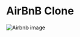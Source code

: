 # AirBnB Clone

![Airbnb image](https://s3.amazonaws.com/alx-intranet.hbtn.io/uploads/medias/2018/6/65f4a1dd9c51265f49d0.png?X-Amz-Algorithm=AWS4-HMAC-SHA256&X-Amz-Credential=AKIARDDGGGOUSBVO6H7D%2F20230206%2Fus-east-1%2Fs3%2Faws4_request&X-Amz-Date=20230206T161913Z&X-Amz-Expires=86400&X-Amz-SignedHeaders=host&X-Amz-Signature=61c14fb9e77ba685abc238707cb42f7e3eb45e732b8cc25100583eea56220bf5)
